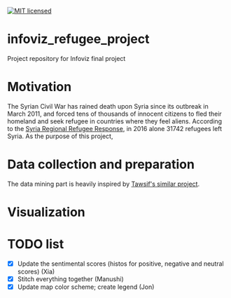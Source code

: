[![MIT licensed](https://img.shields.io/badge/license-MIT-blue.svg)](https://github.com/Elixeus/infoviz_refugee_project/blob/master/LICENSE.md)
# infoviz_refugee_project
Project repository for Infoviz final project
# Motivation
The Syrian Civil War has rained death upon Syria since its outbreak in March 2011, and forced tens of thousands of innocent citizens to fled their homeland and seek refugee in countries where they feel aliens. According to the [Syria Regional Refugee Response](http://data.unhcr.org/syrianrefugees/regional.php), in 2016 alone 31742 refugees left Syria. As the purpose of this project,
# Data collection and preparation
The data mining part is heavily inspired by [Tawsif's similar project](https://github.com/tawsifkhan/Syrian-Refugee-Twitter-Data-Analysis).
# Visualization


# TODO list
- [x] Update the sentimental scores (histos for positive, negative and neutral scores) (Xia)
- [x] Stitch everything together (Manushi)
- [x] Update map color scheme; create legend (Jon)
